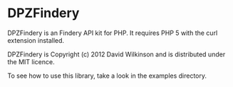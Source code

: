 DPZFindery
==========

DPZFindery is an Findery API kit for PHP. It requires PHP 5 with the curl extension installed.

DPZFindery is Copyright (c) 2012 David Wilkinson and is distributed under the MIT licence.

To see how to use this library, take a look in the examples directory.

